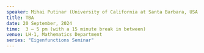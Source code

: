 ```yaml
---
speaker: Mihai Putinar (University of California at Santa Barbara, USA and Newcastle University, UK)
title: TBA
date: 20 September, 2024
time:  3 – 5 pm (with a 15 minute break in between)
venue: LH-1, Mathematics Department
series: "Eigenfunctions Seminar"
---
```


